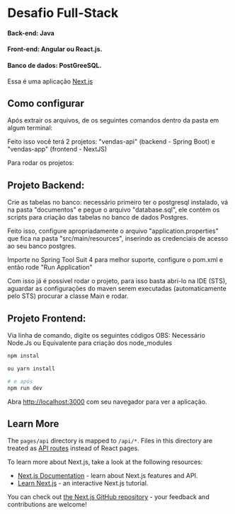# Desafio Full-Stack

#### Back-end: Java
#### Front-end: Angular ou React.js. 
#### Banco de dados: PostGreeSQL.


Essa é uma aplicação [Next.js](https://nextjs.org/) 

## Como configurar

Após extrair os arquivos, de os seguintes comandos dentro da pasta em algum terminal:

Feito isso você terá 2 projetos: "vendas-api" (backend - Spring Boot) e "vendas-app" (frontend - NextJS)

Para rodar os projetos:

## Projeto Backend:


Crie as tabelas no banco: necessário primeiro ter o postgresql instalado, vá na pasta "documentos" e pegue o arquivo "database.sql", ele contém os scripts para criação das tabelas no banco de dados Postgres.


Feito isso, configure apropriadamente o arquivo "application.properties" que fica na pasta "src/main/resources", inserindo as credenciais de acesso ao seu banco postgres.

Importe no Spring Tool Suit 4 para melhor suporte, configure o pom.xml e então rode "Run Application"

Com isso já é possível rodar o projeto, para isso basta abri-lo na IDE (STS), aguardar as configurações do maven serem executadas (automaticamente pelo STS) procurar a classe Main e rodar.

## Projeto Frontend:

Via linha de comando, digite os seguintes códigos
OBS: Necessário Node.Js ou Equivalente para criação dos node_modules


```bash
npm instal

ou yarn install

# e após
npm run dev
```


Abra [http://localhost:3000](http://localhost:3000) com seu navegador para ver a aplicação.

## Learn More


The `pages/api` directory is mapped to `/api/*`. Files in this directory are treated as [API routes](https://nextjs.org/docs/api-routes/introduction) instead of React pages.

To learn more about Next.js, take a look at the following resources:

- [Next.js Documentation](https://nextjs.org/docs) - learn about Next.js features and API.
- [Learn Next.js](https://nextjs.org/learn) - an interactive Next.js tutorial.

You can check out [the Next.js GitHub repository](https://github.com/vercel/next.js/) - your feedback and contributions are welcome!

